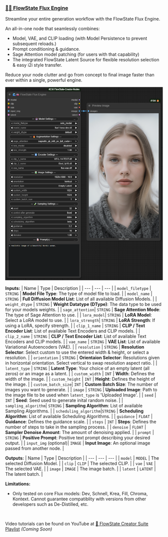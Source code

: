 ### [🌊🚒 FlowState Flux Engine](https://github.com/flowstateeng/FlowState-Creator-Nodes/blob/main/FlowState_FluxEngine.py)
Streamline your entire generation workflow with the FlowState Flux Engine.

An all-in-one node that seamlessly combines:
- Model, VAE, and CLIP loading (with Model Persistence to prevent subsequent reloads.)
- Prompt conditioning & guidance.
- Sage Attention model patching (for users with that capability)
- The integrated FlowState Latent Source for flexible resolution selection & easy i2i style transfer.

Reduce your node clutter and go from concept to final image faster than ever within a single, powerful engine.
<p align="center">
  <img width='650' src='https://github.com/flowstateeng/FlowState-Creator-Nodes/blob/main/imgs/FlowState%20Flux%20Engine.png' alt='FS Latent Source Image'/>
</p>

**Inputs:**
| Name | Type | Description |
| --- | --- | --- |
| `model_filetype` | `STRING` | **Model File Type**: The type of model file to load. |
| `model_name` | `STRING` | **Full Diffusion Model List**: List of all available Diffusion Models. |
| `weight_dtype` | `STRING` | **Weight Datatype (DType)**: The data type to be used for your models weights. |
| `sage_attention`| `STRING` | **Sage Attention Mode**: The type of Sage Attention to use. |
| `lora_model`| `STRING` | **LoRA Model**: Select a LoRA model to use. |
| `lora_strength`| `STRING` | **LoRA Strength**: If using a LoRA, specify strength. |
| `clip_1_name` | `STRING` | **CLIP / Text Encoder List**: List of available Text Encoders and CLIP models. |
| `clip_2_name` | `STRING` | **CLIP / Text Encoder List**: List of available Text Encoders and CLIP models. |
| `vae_name` | `STRING` | **VAE List**: List of available Variational Autoencoders (VAE). |
| `resolution` | `STRING` | **Resolution Selector**: Select custom to use the entered width & height, or select a resolution. |
| `orientation` | `STRING` | **Orientaion Selector**: Resolutions given in horizontal orientation. Select vertical to swap resolution aspect ratio. |
| `latent_type` | `STRING` | **Latent Type**: Your choice of an empty latent (all zeros) or an image as a latent. |
| `custom_width` | `INT` | **Width**: Defines the width of the image. |
| `custom_height` | `INT` | **Height**: Defines the height of the image. |
| `custom_batch_size`| `INT` | **Custom Batch Size**: The number of images you want to generate. |
| `image` | `STRING` | **Uploaded Image**: Path to the image file to be used when `latent_type` is 'Uploaded Image'. |
| `seed` | `INT` | **Seed**: Seed used to generate inital random noise. |
| `sampling_algorithm`| `STRING` | **Sampling Algorithm**: List of available Sampling Algorithms. |
| `scheduling_algorithm`|`STRING` | **Scheduling Algorithm**: List of available Scheduling Algorithms. |
| `guidance` | `FLOAT` | **Guidance**: Defines the guidance scale. |
| `steps` | `INT` | **Steps**: Defines the number of steps to take in the sampling process. |
| `denoise` | `FLOAT` | **Sampler Denoise Amount**: The amount of denoising applied. |
| `prompt` | `STRING` | **Positive Prompt**: Positive text prompt describing your desired output. |
| `input_img` (optional)| `IMAGE` | **Input Image**: An optional image passed from another node. |

**Outputs:**
| Name | Type | Description |
| --- | --- | --- |
| `model` | `MODEL` | The selected Diffusion Model. |
| `clip` | `CLIP` | The selected CLIP. |
| `vae` | `VAE` | The selected VAE. |
| `image` | `IMAGE` | The image batch. |
| `latent` | `LATENT` | The latent batch. |

**Limitations:**
* Only tested on core Flux models: Dev, Schnell, Krea, Fill, Chroma, Kontext. Cannot guarantee compatiblity with versions from other developers such as De-Distilled, etc.

<br/>

Video tutorials can be found on YouTube at [🌊 FlowState Creator Suite Playlist](https://www.youtube.com/playlist?list=PLopF-DMGUFkTulZRkSpRmKFcTENKFicws) *(Coming Soon)*
